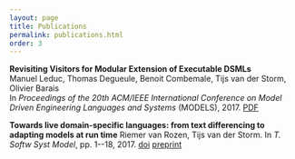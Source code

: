 ```yaml
---
layout: page
title: Publications
permalink: publications.html
order: 3
---
```


**Revisiting Visitors for Modular Extension of Executable DSMLs**  
Manuel Leduc, Thomas Degueule, Benoit Combemale, Tijs van der Storm, Olivier Barais  
In *Proceedings of the 20th ACM/IEEE International Conference on Model Driven Engineering Languages and Systems* (MODELS), 2017.
[PDF](https://hal.inria.fr/hal-01568169/document)

**Towards live domain-specific languages: from text differencing to adapting models at run time**
Riemer van Rozen, Tijs van der Storm. In *T. Softw Syst Model*, pp. 1--18, 2017. [doi](https://doi.org/10.1007/s10270-017-0608-7) [preprint](http://www.cwi.nl/~storm/publications/vRozenvdStorm2017_sosym_v3.pdf)
